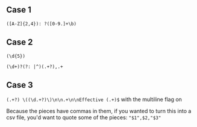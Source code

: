 ## Case 1

`([A-Z]{2,4}): ?([0-9.]+\b)`

## Case 2

`(\d{5})`

`(\d+)?(?: |^)(.+?),.+`

## Case 3

`(.+?) \((\d.+?)\)\n\n.+\n\nEffective (.+)$` with the multiline flag on

Because the pieces have commas in them, if you wanted to turn this into a csv file, you'd want to quote some of the pieces: `"$1",$2,"$3"`
